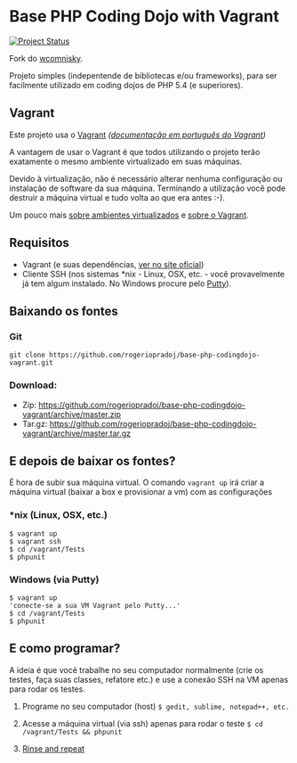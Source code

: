 Base PHP Coding Dojo with Vagrant
=================================

[![Project Status](http://stillmaintained.com/rogeriopradoj/base-php-codingdojo-vagrant.png)](http://stillmaintained.com/rogeriopradoj/base-php-codingdojo-vagrant)

Fork do [wcomnisky](https://github.com/wcomnisky/base-php-codingdojo).

Projeto simples (indepentende de bibliotecas e/ou frameworks), para ser
facilmente utilizado em coding dojos de PHP 5.4 (e superiores).


## Vagrant

Este projeto usa o [Vagrant](http://vagrantup.com) *([documentação em português do Vagrant](http://friendsofvagrant.github.com/))*

A vantagem de usar o Vagrant é que todos utilizando o projeto terão
exatamente o mesmo ambiente virtualizado em suas máquinas.

Devido à virtualização, não é necessário alterar nenhuma configuração ou instalação de
software da sua máquina. Terminando a utilização você pode destruir a máquina
virtual e tudo volta ao que era antes :-).

Um pouco mais [sobre ambientes virtualizados](http://duodra.co/post/desenvolvimento-php-usando-maquinas-virtuais-fastcgi-fpm) e [sobre o Vagrant](http://www.slideshare.net/rogeriopradoj/desenvolvimento-php-com-vagrant-15511228).


## Requisitos

* Vagrant (e suas dependências, [ver no site oficial](http://vagrantup.com/))
* Cliente SSH (nos sistemas *nix - Linux, OSX, etc. - você provavelmente já tem
  algum instalado. No Windows procure pelo [Putty](http://www.putty.org/)).

    
## Baixando os fontes

### Git
    git clone https://github.com/rogeriopradoj/base-php-codingdojo-vagrant.git
    
### Download:
* Zip: https://github.com/rogeriopradoj/base-php-codingdojo-vagrant/archive/master.zip
* Tar.gz: https://github.com/rogeriopradoj/base-php-codingdojo-vagrant/archive/master.tar.gz


## E depois de baixar os fontes?

É hora de subir sua máquina virtual. O comando `vagrant up` irá criar a máquina virtual (baixar a box e provisionar a vm) com as configurações

### *nix (Linux, OSX, etc.)
    $ vagrant up
    $ vagrant ssh
    $ cd /vagrant/Tests
    $ phpunit

### Windows (via Putty)
    $ vagrant up
    'conecte-se a sua VM Vagrant pelo Putty...'
    $ cd /vagrant/Tests
    $ phpunit


## E como programar?

A ideia é que você trabalhe no seu computador normalmente (crie os testes,
faça suas classes, refatore etc.) e use a conexão SSH na VM apenas para rodar os testes.

1. Programe no seu computador (host)
    `
    $ gedit, sublime, notepad++, etc.
    `

2. Acesse a máquina virtual (via ssh) apenas para rodar o teste
    `
    $ cd /vagrant/Tests && phpunit
    `

3. [Rinse and repeat](http://gettingreal.37signals.com/ch06_Rinse_and_Repeat.php)